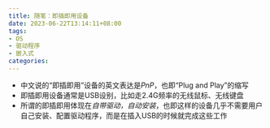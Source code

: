 ```yaml
---
title: 随笔：即插即用设备
date: 2023-06-22T13:14:11+08:00
tags:
- OS
- 驱动程序
- 嵌入式
categories:
---
```


- 中文说的“即插即用”设备的英文表达是*PnP*，也即“Plug and Play”的缩写
- 即插即用设备通常是USB设别，比如走2.4G频率的无线鼠标、无线键盘
- 所谓的即插即用体现在*自带驱动，自动安装*，也即这样的设备几乎不需要用户自己安装、配置驱动程序，而是在插入USB的时候就完成这些工作